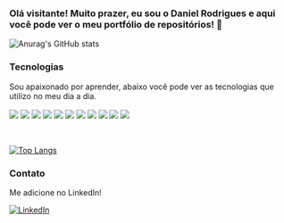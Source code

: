### Olá visitante! Muito prazer, eu sou o Daniel Rodrigues e aqui você pode ver o meu portfólio de repositórios! 💾

![Anurag's GitHub stats](https://github-readme-stats.vercel.app/api?username=rodrigues-daniel&show_icons=true&bg_color=00000000)


### Tecnologias

Sou apaixonado por aprender, abaixo você pode ver as tecnologias que utilizo no meu dia a dia.

<div style="display: inline_block">
   
  <img align="center" src="https://img.shields.io/badge/OpenJdk-Java-FF9E0F?style=for-the-badge&logo=openjdk&logoColor=white">
  <img align="center" src="https://img.shields.io/badge/Junit5-Test-25A162?style=for-the-badge&logo=junit5&logoColor=25A162">
  <img align="center" src="https://img.shields.io/badge/K8-kubernetes-326CE5?style=for-the-badge&logo=kubernetes&logoColor=326CE5">
  <img align="center" src="https://img.shields.io/badge/CI/CD-Jenkins-D24939?style=for-the-badge&logo=jenkins&logoColor=white">
  <img align="center" src="https://img.shields.io/badge/MySQL-SQL-4479A1?style=for-the-badge&logo=mysql&logoColor=white">
  <img align="center" src="https://img.shields.io/badge/MS_SQL-Data Base-CC2927?style=for-the-badge&logo=microsoftsqlserver&logoColor=CC2927">
  <img align="center" src="https://img.shields.io/badge/Oracle-SQL-F80000?style=for-the-badge&logo=oracle&logoColor=white">
  <img align="center" src="https://img.shields.io/badge/Apache_Kafka-Menssageria-231F20?style=for-the-badge&logo=apachekafka&logoColor=white">
  <img align="center" src="https://img.shields.io/badge/Spring_boot-Java Framework-239120?&style=for-the-badge&logo=springboot&logoColor=white">
  <img align="center" src="https://img.shields.io/badge/Golang-Go-00ADD8?style=for-the-badge&logo=Go&logoColor=white">
  <img align="center" src="https://img.shields.io/badge/Amazon_AWS-Clould-FF9900?style=for-the-badge&logo=amazonaws&logoColor=white">
</div>
<br />
<br />

[![Top Langs](https://github-readme-stats.vercel.app/api/top-langs/?username=rodrigues-daniel&hide_progress=true)](https://github.com/rodrigues-daniel/github-readme-stats)

### Contato

Me adicione no LinkedIn!

[![LinkedIn](https://img.shields.io/badge/LinkedIn-0077B5?style=for-the-badge&logo=linkedin&logoColor=white)](https://www.linkedin.com/in/daniel-c-rodrigues/)